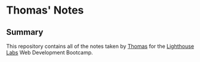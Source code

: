 # Thomas' Notes

## Summary

This repository contains all of the notes taken by [Thomas](https://github.com/cilantrodreams) for the [Lighthouse Labs](https://www.lighthouselabs.ca/) Web Development Bootcamp.
